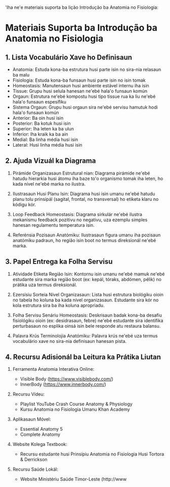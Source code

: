 'Iha ne'e materiais suporta ba lição Introdução ba Anatomia no Fisiologia:

# Materiais Suporta ba Introdução ba Anatomia no Fisiologia

## 1. Lista Vocabulário Xave ho Definisaun

- Anatomia: Estuda kona-ba estrutura husi parte isin no sira-nia relasaun ba malu
- Fisiologia: Estuda kona-ba funsaun husi parte isin no isin tomak
- Homeostasis: Manutensaun husi ambiente estável internu iha isin
- Tissue: Grupu husi selula hanesan ne'ebé hala'o funsaun komún
- Orgaun: Estrutura ne'ebé kompostu husi tipo tissue rua ka liu ne'ebé hala'o funsaun espesífiku
- Sistema Orgaun: Grupu husi orgaun sira ne'ebé servisu hamutuk hodi hala'o funsaun komún
- Anterior: Ba oin husi isin
- Posterior: Ba kotuk husi isin
- Superior: Iha leten ka ba ulun
- Inferior: Iha kraik ka ba ain
- Medial: Ba linha média husi isin
- Lateral: Husi linha média husi isin

## 2. Ajuda Vizuál ka Diagrama

1. Pirámide Organizasaun Estrutural nian:
   Diagrama pirámide ne'ebé hatudu hierarkia husi átomu iha baze to'o organismo tomak iha leten, ho kada nível ne'ebé marka no ilustra.

2. Ilustrasaun Husi Planu Isin:
   Diagrama husi isin umanu ne'ebé hatudu planu tolu prinsipál (sagital, frontal, no transversal) ho etiketa klaru no kódigu kór.

3. Loop Feedback Homeostasis:
   Diagrama sirkulár ne'ebé ilustra mekanismu feedback pozitivu no negativu, uza ezemplu simples hanesan regulamentu temperatura isin.

4. Referénsia Pozisaun Anatómiku:
   Ilustrasaun figura umanu iha pozisaun anatómiku padraun, ho região isin boot no termus direksionál ne'ebé marka.

## 3. Papel Entrega ka Folha Servisu

1. Atividade Etiketa Região Isin:
   Kontornu isin umanu ne'ebé mamuk ne'ebé estudante sira marka região boot (ex: kepál, tóraks, abdómen, pélik) no prátika uza termus direksionál.

2. Ezersísiu Sorteia Nível Organizasaun:
   Lista husi estrutura biológiku oioin no tabela ho koluna ba kada nível organizasaun. Estudante sira kór no kola estrutura sira ba iha koluna apropriadu.

3. Folha Servisu Senáriu Homeostasis:
   Deskrisaun badak kona-ba desafiu fisiológiku oioin (ex: desidrasaun, febre) ne'ebé estudante sira identifika perturbasaun no esplika oinsá isin bele responde atu restaura balansu.

4. Palavra Krús Terminolojia Anatómiku:
   Palavra krús ne'ebé uza termus vocabulário xave no sira-nia definisaun hanesan pista.

## 4. Recursu Adisionál ba Leitura ka Prátika Liutan

1. Ferramenta Anatomia Interativa Online:
   - Visible Body (https://www.visiblebody.com/)
   - InnerBody (https://www.innerbody.com/)

2. Recursu Vídeu:
   - Playlist YouTube Crash Course Anatomy & Physiology
   - Kursu Anatomia no Fisiologia Umanu Khan Academy

3. Aplikasaun Móvel:
   - Essential Anatomy 5
   - Complete Anatomy

4. Website Kolega Textbook:
   - Recursu estudante husi Prinsípiu Anatomia no Fisiologia Husi Tortora & Derrickson

5. Recursu Saúde Lokál:
   - Website Ministériu Saúde Timor-Leste (http://www